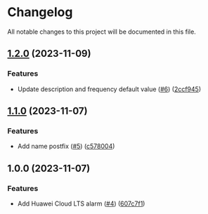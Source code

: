 # Changelog

All notable changes to this project will be documented in this file.

## [1.2.0](https://github.com/cloud-labs-infra/terraform-huaweicloud-alarm/compare/v1.1.0...v1.2.0) (2023-11-09)


### Features

* Update description and frequency default value ([#6](https://github.com/cloud-labs-infra/terraform-huaweicloud-alarm/issues/6)) ([2ccf945](https://github.com/cloud-labs-infra/terraform-huaweicloud-alarm/commit/2ccf9457c62ebbad79b36ece5b35ca0ae611074f))

## [1.1.0](https://github.com/cloud-labs-infra/terraform-huaweicloud-alarm/compare/v1.0.0...v1.1.0) (2023-11-07)


### Features

* Add name postfix ([#5](https://github.com/cloud-labs-infra/terraform-huaweicloud-alarm/issues/5)) ([c578004](https://github.com/cloud-labs-infra/terraform-huaweicloud-alarm/commit/c57800488156b8d0df31fe8d7ee5bf9f4a91012f))

## 1.0.0 (2023-11-07)


### Features

* Add Huawei Cloud LTS alarm ([#4](https://github.com/cloud-labs-infra/terraform-huaweicloud-alarm/issues/4)) ([607c7f1](https://github.com/cloud-labs-infra/terraform-huaweicloud-alarm/commit/607c7f13fb613ed9f5ae205df2af3ed7f2fa68f9))
